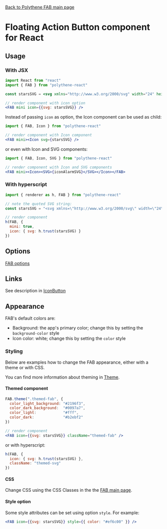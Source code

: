 [Back to Polythene FAB main page](FAB.md)

# Floating Action Button component for React



## Usage

### With JSX

~~~jsx
import React from "react"
import { FAB } from "polythene-react"

const starsSVG = <svg xmlns="http://www.w3.org/2000/svg" width="24" height="24" viewBox="0 0 24 24"><path d="M11.99 2C6.47 2 2 6.48 2 12s4.47 10 9.99 10C17.52 22 22 17.52 22 12S17.52 2 11.99 2zm4.24 16L12 15.45 7.77 18l1.12-4.81-3.73-3.23 4.92-.42L12 5l1.92 4.53 4.92.42-3.73 3.23L16.23 18z"/></svg>

// render component with icon option
<FAB mini icon={{svg: starsSVG}} />
~~~


Instead of passing `icon` as option, the Icon component can be used as child:

~~~jsx
import { FAB, Icon } from "polythene-react"

// render component with Icon component
<FAB mini><Icon svg={starsSVG} />
~~~

or even with Icon and SVG components:

~~~jsx
import { FAB, Icon, SVG } from "polythene-react"

// render component with Icon and SVG components
<FAB mini><Icon><SVG>{iconAlarmSVG}</SVG></Icon></FAB>
~~~


### With hyperscript

~~~javascript
import { renderer as h, FAB } from "polythene-react"

// note the quoted SVG string:
const starsSVG = "<svg xmlns=\"http://www.w3.org/2000/svg\" width=\"24\" height=\"24\" viewBox=\"0 0 24 24\"><path d=\"M11.99 2C6.47 2 2 6.48 2 12s4.47 10 9.99 10C17.52 22 22 17.52 22 12S17.52 2 11.99 2zm4.24 16L12 15.45 7.77 18l1.12-4.81-3.73-3.23 4.92-.42L12 5l1.92 4.53 4.92.42-3.73 3.23L16.23 18z\"/></svg>"

// render component
h(FAB, {
  mini: true,
  icon: { svg: h.trust(starsSVG) }
})
~~~



## Options

[FAB options](FAB.md)



## Links

See description in [IconButton](IconButton-React.md)



## Appearance

FAB's default colors are:

* Background: the app's primary color; change this by setting the `background-color` style
* Icon color: white; change this by setting the `color` style


### Styling

Below are examples how to change the FAB appearance, either with a theme or with CSS.

You can find more information about theming in [Theme](Theme.md).

#### Themed component

~~~jsx
FAB.theme(".themed-fab", {
  color_light_background: "#2196f3",
  color_dark_background:  "#0097a7",
  color_light:            "#fff",
  color_dark:             "#b2ebf2"
})

// render component
<FAB icon={{svg: starsSVG}} className="themed-fab" />
~~~

or with hyperscript:

~~~javascript
h(FAB, {
  icon: { svg: h.trust(starsSVG) },
  className: "themed-svg"
})
~~~

#### CSS

Change CSS using the CSS Classes in the the [FAB main page](FAB.md).

#### Style option

Some style attributes can be set using option `style`. For example:

~~~jsx
<FAB icon={{svg: starsSVG}} style={{ color: "#ef6c00" }} />
~~~
